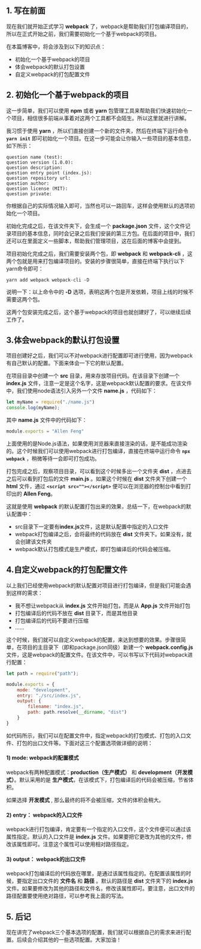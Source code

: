 ## 1. 写在前面

现在我们就开始正式学习 **webpack** 了，webpack是帮助我们打包编译项目的，所以在正式开始之前，我们需要初始化一个基于webpack的项目。

在本篇博客中，将会涉及到以下的知识点：

- 初始化一个基于webpack的项目
- 体会webpack的默认打包设置
- 自定义webpack的打包配置文件

## 2. 初始化一个基于webpack的项目

这一步简单，我们可以使用 **npm** 或者 **yarn** 包管理工具来帮助我们快速初始化一个项目，相信很多前端从事着对这两个工具都不会陌生。所以这里就进行讲解。

我习惯于使用 **yarn** ，所以们直接创建一个新的文件夹，然后在终端下运行命令 **`yarn init`** 即可初始化一个项目。在这一步可能会让你输入一些项目的基本信息，如下所示：

```vue
question name (test):
question version (1.0.0):
question description:
question entry point (index.js):
question repository url:
question author:
question license (MIT):
question private:
```

你根据自己的实际情况输入即可，当然也可以一路回车，这样会使用默认的选项初始化一个项目。

初始化完成之后，在该文件夹下，会生成一个 **package.json** 文件，这个文件记录项目的基本信息，同时会记录之后我们安装的第三方包。在后面的项目中，我们还可以在里面定义一些脚本，帮助我们管理项目，这在后面的博客中会提到。

项目初始化完成之后，我们需要安装两个包，即 **webpack** 和 **webpack-cli** ，这两个包就是用来打包编译项目的。安装的步骤很简单，直接在终端下执行以下yarn命令即可：

```shell
yarn add webpack webpack-cli -D
```

说明一下：以上命令中的 **-D** 选项，表明这两个包是开发依赖，项目上线的时候不需要这两个包。

这两个包安装完成之后，这个基于webpack的项目也就创建好了，可以继续后续工作了。

## 3.体会webpack的默认打包设置 

项目创建好之后，我们可以不对webpack进行配置即可进行使用，因为webpack有自己默认的配置。下面来体会一下它的默认配置。

在项目目录中创建一个 **src** 目录，用来存放项目代码。在该目录下创建一个 **index.js** 文件，注意一定是这个名字，这是webpack默认配置的要求。在该文件中，我们使用node语法引入另外一个文件 **name.js** ，代码如下：

```js
let myName = require("./name.js")
console.log(myName);
```

其中 **name.js** 文件中的代码如下：

```js
module.exports = "Allen Feng"
```

上面使用的是Node.js语法，如果使用浏览器来直接渲染的话，是不能成功渲染的。这个时候我们可以使用webpack进行打包编译，直接在终端中运行命令 **`npx webpack`** ，稍微等待一会即可打包成功。

打包完成之后，观察项目目录，可以看到这个时候多出一个文件夹 **dist** ，点进去之后可以看到打包后的文件 **main.js** 。如果这个时候在 **dist** 文件夹下创建一个 **html** 文件，通过 **`<script src=""></script>`** 便可以在浏览器的控制台中看到打印出的 **Allen Feng**。

这就是使用 **webpack** 的默认配置打包出来的效果，总结一下，在webpack的默认配置中：

- src目录下一定要有**index.js**文件，这是默认配置中指定的入口文件
- webpack打包编译之后，会将最终的代码放在 **dist** 文件夹下。如果没有，就会创建该文件夹
- webpack默认打包模式是生产模式，即打包编译后的代码会被压缩。

## 4.自定义webpack的打包配置文件 

以上我们已经使用webpack的默认配置对项目进行打包编译，但是我们可能会遇到这样的需求：

- 我不想让webpack从 **index.js** 文件开始打包，而是从 **App.js** 文件开始打包
- 打包编译后的代码不放在 **dist** 目录下，而是其他目录
- 打包编译后的代码不要进行压缩
- ......

这个时候，我们就可以自定义webpack的配置，来达到想要的效果。步骤很简单，在项目的主目录下（即和package.json同级）新建一个 **webpack.config.js** 文件，这是webpack的配置文件。在该文件中，可以书写以下代码对webpack进行配置：

```js
let path = require("path");

module.exports = {
    mode: "development",
    entry: "./src/index.js",
    output: { 
        filename: "index.js",  
        path: path.resolve(__dirname, "dist")  
    }
}
```

如代码所示，我们可以在配置文件中，指定webpack的打包模式、打包的入口文件、打包的出口文件等。下面对这三个配置选项做详细的说明：

#### 1) mode: webpack的配置模式

webpack有两种配置模式：**production（生产模式）** 和 **development（开发模式）**。默认采用的是 **生产模式**，在该模式下，打包编译后的代码会被压缩，节省体积。

如果选择 **开发模式** , 那么最终的将不会被压缩，文件的体积会稍大。

#### 2) entry： webpack的入口文件

webpack进行打包编译，肯定要有一个指定的入口文件，这个文件便可以通过该属性指定。默认的入口文件是 **index.js** 文件。如果要把它更改为其他的文件，修改该属性即可。注意这个属性可以使用相对路径指定。

#### 3) output： webpack的出口文件

webpack打包编译后的代码放在哪里，是通过该属性指定的。在配置该属性的时候，要指定出口文件的 **文件名** 和 **路径** 。默认的路径是 **dist** 文件夹下的 **index.js** 文件。如果要修改为其他的路径和文件名，修改该属性即可。要注意，出口文件的路径配置要使用绝对路径，可以参考我上面的写法。

## 5. 后记

现在讲完了webpack三个基本选项的配置，我们就可以根据自己的需求来进行配置。后续会介绍其他的一些选项配置。大家加油！















